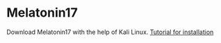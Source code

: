# Melatonin17
Download Melatonin17 with the help of Kali Linux.
[Tutorial for installation](https://docs.google.com/document/d/1XExISGTMOWrOvvLcDOUWjGDxI7KpI-BRNuFvz4qge84/edit?usp=sharing)
